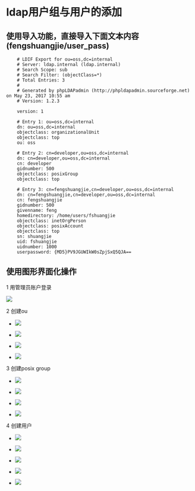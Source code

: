 # ldap用户组与用户的添加

## 使用导入功能，直接导入下面文本内容 (fengshuangjie/user_pass)

        # LDIF Export for ou=oss,dc=internal
        # Server: ldap.internal (ldap.internal)
        # Search Scope: sub
        # Search Filter: (objectClass=*)
        # Total Entries: 3
        #
        # Generated by phpLDAPadmin (http://phpldapadmin.sourceforge.net) on May 23, 2017 10:55 am
        # Version: 1.2.3
        
        version: 1
        
        # Entry 1: ou=oss,dc=internal
        dn: ou=oss,dc=internal
        objectclass: organizationalUnit
        objectclass: top
        ou: oss
        
        # Entry 2: cn=developer,ou=oss,dc=internal
        dn: cn=developer,ou=oss,dc=internal
        cn: developer
        gidnumber: 500
        objectclass: posixGroup
        objectclass: top
        
        # Entry 3: cn=fengshuangjie,cn=developer,ou=oss,dc=internal
        dn: cn=fengshuangjie,cn=developer,ou=oss,dc=internal
        cn: fengshuangjie
        gidnumber: 500
        givenname: feng
        homedirectory: /home/users/fshuangjie
        objectclass: inetOrgPerson
        objectclass: posixAccount
        objectclass: top
        sn: shuangjie
        uid: fshuangjie
        uidnumber: 1000
        userpassword: {MD5}PV9JGUWIkW0sZpjSxQ5QJA==

## 使用图形界面化操作

1 用管理员账户登录

![](media/images/ldap-user01.png)

2 创建ou

- ![](media/images/ldap-user02.png)

- ![](media/images/ldap-user03.png)

- ![](media/images/ldap-user04.png)

- ![](media/images/ldap-user06.png)

3 创建posix group

- ![](media/images/ldap-user07.png)

- ![](media/images/ldap-user08.png)

- ![](media/images/ldap-user09.png)

- ![](media/images/ldap-user10.png)

4 创建用户

- ![](media/images/ldap-user11.png)

- ![](media/images/ldap-user12.png)

- ![](media/images/ldap-user13.png)

- ![](media/images/ldap-user14.png)

- ![](media/images/ldap-user15.png)